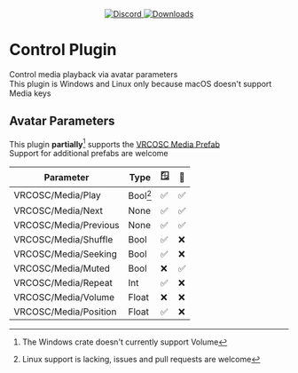 <div align="center">
  <a href="https://discord.shaybox.com">
    <img alt="Discord" src="https://img.shields.io/discord/824865729445888041?color=404eed&label=Discord&logo=Discord&logoColor=FFFFFF">
  </a>
  <a href="https://github.com/shaybox/vrc-osc/releases/latest">
    <img alt="Downloads" src="https://img.shields.io/github/downloads/shaybox/vrc-osc/total?color=3fb950&label=Downloads&logo=github&logoColor=FFFFFF">
  </a>
</div>

# Control Plugin

Control media playback via avatar parameters  
This plugin is Windows and Linux only because macOS doesn't support Media keys

## Avatar Parameters

This plugin **partially**[^1] supports the [VRCOSC Media Prefab]  
Support for additional prefabs are welcome

| Parameter             | Type     | 🪟 | 🐧 |
|-----------------------|----------|----|----|
| VRCOSC/Media/Play     | Bool[^2] | ✅  | ✅  |
| VRCOSC/Media/Next     | None     | ✅  | ✅  |
| VRCOSC/Media/Previous | None     | ✅  | ✅  |
| VRCOSC/Media/Shuffle  | Bool     | ✅  | ❌  |
| VRCOSC/Media/Seeking  | Bool     | ✅  | ❌  |
| VRCOSC/Media/Muted    | Bool     | ❌  | ✅  |
| VRCOSC/Media/Repeat   | Int      | ✅  | ❌  |
| VRCOSC/Media/Volume   | Float    | ❌  | ❌  |
| VRCOSC/Media/Position | Float    | ✅  | ❌  |

[^1]: The Windows crate doesn't currently support Volume  
[^2]: Linux support is lacking, issues and pull requests are welcome  

[VRCOSC Media Prefab]: https://github.com/VolcanicArts/VRCOSC/releases/latest
